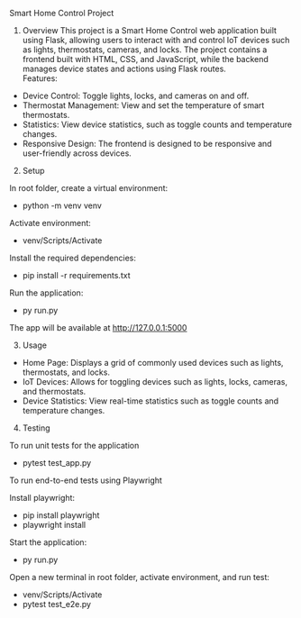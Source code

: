 Smart Home Control Project    
    
1. Overview
This project is a Smart Home Control web application built using Flask, allowing users to interact with and control IoT devices such as lights, thermostats, cameras, and locks. The project contains a frontend built with HTML, CSS, and JavaScript, while the backend manages device states and actions using Flask routes.    
Features:   
- Device Control: Toggle lights, locks, and cameras on and off.   
- Thermostat Management: View and set the temperature of smart thermostats.   
- Statistics: View device statistics, such as toggle counts and temperature changes.   
- Responsive Design: The frontend is designed to be responsive and user-friendly across devices.   

2. Setup        
        
In root folder, create a virtual environment:  
- python -m venv venv     
   
Activate environment:    
- venv/Scripts/Activate    
   
Install the required dependencies:    
- pip install -r requirements.txt     
   
Run the application:   
- py run.py      
   
The app will be available at http://127.0.0.1:5000    
     
3. Usage
- Home Page: Displays a grid of commonly used devices such as lights, thermostats, and locks.
- IoT Devices: Allows for toggling devices such as lights, locks, cameras, and thermostats.
- Device Statistics: View real-time statistics such as toggle counts and temperature changes.

4. Testing     
    
To run unit tests for the application 
- pytest test_app.py

To run end-to-end tests using Playwright   
   
Install playwright:
- pip install playwright
- playwright install   
   
Start the application:
- py run.py   
   
Open a new terminal in root folder, activate environment, and run test:  
- venv/Scripts/Activate  
- pytest test_e2e.py   
